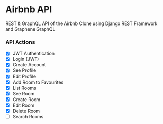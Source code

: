 # Airbnb API

REST & GraphQL API of the Airbnb Clone using Django REST Framework and Graphene GraphQL

### API Actions

- [X] JWT Authentication
- [X] Login (JWT)
- [X] Create Account
- [X] See Profile
- [X] Edit Profile
- [X] Add Room to Favourites
- [X] List Rooms
- [X] See Room
- [X] Create Room
- [X] Edit Room
- [X] Delete Room
- [ ] Search Rooms